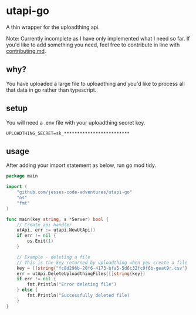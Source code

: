 # utapi-go

A thin wrapper for the uploadthing api.

Note: Currently incomplete as I have only implemented what I need so far. If you'd like to add something you need, feel free to contribute in line with [contributing.md](contributing.md).


## why?

You have uploaded a large file to uploadthing and you'd like to process all that data in go rather than typescript.

## setup

You will need a .env file with your uploadthing secret key.

```.env
UPLOADTHING_SECRET=sk_*************************
```

## usage

After adding your import statement as below, run go mod tidy.

```go
package main

import (
    "github.com/jesses-code-adventures/utapi-go"
    "os"
    "fmt"
)

func main(key string, s *Server) bool {
    // Create api handler
    utApi, err := utapi.NewUtApi()
    if err != nil {
        os.Exit(1)
    }

    // Example - deleting a file
    // This is the key returned by uploadthing when you create a file
    key = []string{"fc8d296b-20f6-4173-bfa5-5d6c32fc9f6b-geat9r.csv"}
    err = utApi.DeleteUploadthingFiles([]string{key})
    if err != nil {
        fmt.Println("Error deleting file")
    } else {
        fmt.Println("Successfully deleted file)
    }
}
```

